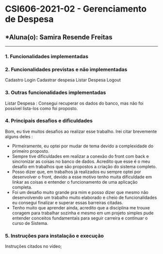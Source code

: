 # **CSI606-2021-02 - Gerenciamento de Despesa**

## *Aluna(o): Samira Resende Freitas

--------------


### 1. Funcionalidades implementadas
<!-- Descrever as funcionalidades que eram previstas e foram implementas. -->
  
### 2. Funcionalidades previstas e não implementadas
Cadastro
Login
Cadastrar despesa
Listar Despesa
Logout

### 3. Outras funcionalidades implementadas
Listar Despesa : Consegui recuperar os dados do banco, mas não foi possível lista-los como foi proposto. 

### 4. Principais desafios e dificuldades
Bom, eu tive muitos desafios ao realizar esse trabalho. Irei citar brevemente alguns deles :

- Pirmeiramente, eu optei por mudar de tema devido a complexidade do primeiro proposto. 
- Sempre tive dificuldades em realizar a conexão do front com back e sincronizar as coisas no banco de dados. Acredito que esse é o meu desafio em trabalhos que são propostos a criação do sistema completo.
- Posso dizer que, em trabalhos já realizados eu sempre optei por desenvolver o front, devido a esse motivo tenho muita dificuldade em linkar as coisas e entender o funcionamento de uma aplicação completa. 
- Foi um desafio muito grande pra mim e posso dizer que mesmo não desenvolvendo um trabalho muito elaborado e cheio de funcionalidades eu consegui finalizar e superar essas barreiras citadas. 
- Tenho muito que aprender ainda, acredito que a disciplina me trouxe coragem para trabalhar sozinha e mesmo em um projeto simples pude entender conceitos fundamentais para seguir carreira e continuar o curso de Sistema.

### 5. Instruções para instalação e execução

Instruções citados no vídeo; 

